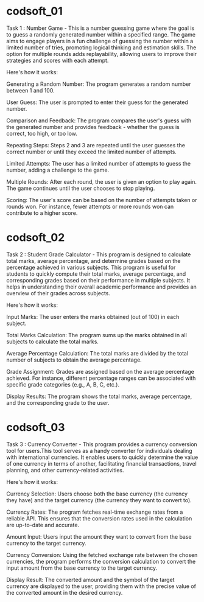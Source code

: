 # codsoft_01

Task 1 : Number Game - This is a number guessing game where the goal is to guess a randomly generated number within a specified range. The game aims to engage players in a fun challenge of guessing the number within a limited number of tries, promoting logical thinking and estimation skills. The option for multiple rounds adds replayability, allowing users to improve their strategies and scores with each attempt.

Here's how it works:

Generating a Random Number: The program generates a random number between 1 and 100.

User Guess: The user is prompted to enter their guess for the generated number.

Comparison and Feedback: The program compares the user's guess with the generated number and provides feedback - whether the guess is correct, too high, or too low.

Repeating Steps: Steps 2 and 3 are repeated until the user guesses the correct number or until they exceed the limited number of attempts.

Limited Attempts: The user has a limited number of attempts to guess the number, adding a challenge to the game.

Multiple Rounds: After each round, the user is given an option to play again. The game continues until the user chooses to stop playing.

Scoring: The user's score can be based on the number of attempts taken or rounds won. For instance, fewer attempts or more rounds won can contribute to a higher score.

# codsoft_02
Task 2 : Student Grade Calculator - This program is designed to calculate total marks, average percentage, and determine grades based on the percentage achieved in various subjects. This program is useful for students to quickly compute their total marks, average percentage, and corresponding grades based on their performance in multiple subjects. It helps in understanding their overall academic performance and provides an overview of their grades across subjects.

Here's how it works:

Input Marks: The user enters the marks obtained (out of 100) in each subject.

Total Marks Calculation: The program sums up the marks obtained in all subjects to calculate the total marks.

Average Percentage Calculation: The total marks are divided by the total number of subjects to obtain the average percentage.

Grade Assignment: Grades are assigned based on the average percentage achieved. For instance, different percentage ranges can be associated with specific grade categories (e.g., A, B, C, etc.).

Display Results: The program shows the total marks, average percentage, and the corresponding grade to the user.

# codsoft_03
Task 3 : Currency Converter - This program provides a currency conversion tool for users.This tool serves as a handy converter for individuals dealing with international currencies. It enables users to quickly determine the value of one currency in terms of another, facilitating financial transactions, travel planning, and other currency-related activities.

Here's how it works:

Currency Selection: Users choose both the base currency (the currency they have) and the target currency (the currency they want to convert to).

Currency Rates: The program fetches real-time exchange rates from a reliable API. This ensures that the conversion rates used in the calculation are up-to-date and accurate.

Amount Input: Users input the amount they want to convert from the base currency to the target currency.

Currency Conversion: Using the fetched exchange rate between the chosen currencies, the program performs the conversion calculation to convert the input amount from the base currency to the target currency.

Display Result: The converted amount and the symbol of the target currency are displayed to the user, providing them with the precise value of the converted amount in the desired currency.
